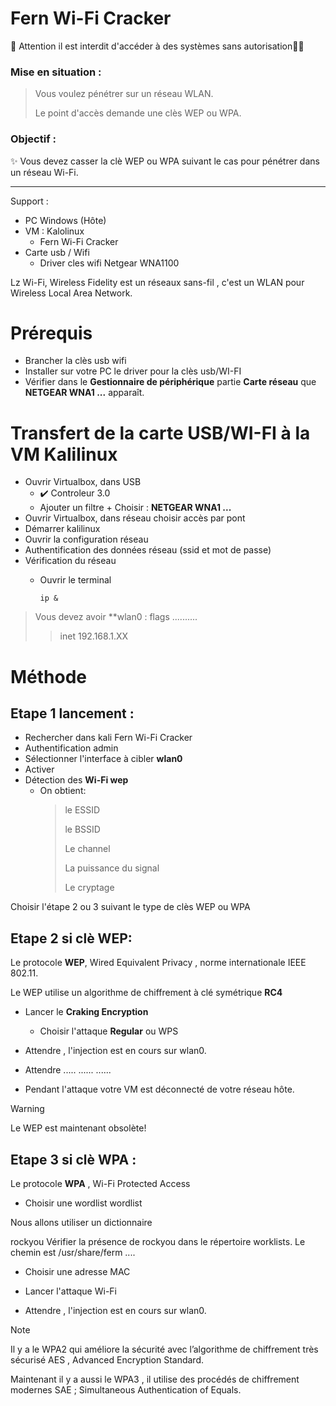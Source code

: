 #  Fern Wi-Fi Cracker

🚩 Attention il est interdit d'accéder à des systèmes sans autorisation🏴‍☠️

### Mise en situation :

> Vous voulez pénétrer sur un réseau WLAN.
> 
> Le point d'accès demande une clès WEP ou WPA.

### Objectif :

✨ Vous devez casser la clè WEP ou WPA suivant le cas pour pénétrer dans un réseau Wi-Fi. 

-----

Support :

* PC Windows (Hôte)
* VM : Kalolinux
  * Fern Wi-Fi Cracker
* Carte usb / Wifi
  * Driver cles wifi Netgear WNA1100

Lz Wi-Fi, Wireless Fidelity est un réseaux sans-fil , c'est un WLAN pour Wireless Local Area Network.

# Prérequis
* Brancher la clès usb wifi
* Installer sur votre PC le driver pour la clès usb/WI-FI
* Vérifier dans le **Gestionnaire de périphérique** partie **Carte réseau** que **NETGEAR WNA1 ...** apparaît.

# Transfert de la carte USB/WI-FI à la VM Kalilinux
* Ouvrir Virtualbox, dans USB
    * ✔️ Controleur 3.0
    * Ajouter un filtre +
        Choisir :  **NETGEAR WNA1 ...** 
* Ouvrir Virtualbox, dans réseau choisir accès par pont
* Démarrer kalilinux
* Ouvrir la configuration réseau
* Authentification des données réseau (ssid et mot de passe)
* Vérification du réseau
    * Ouvrir le terminal

          ip &
> Vous devez avoir **wlan0 : flags ..........
> 
> > inet 192.168.1.XX

  # Méthode

## Etape 1 lancement :
* Rechercher dans kali Fern Wi-Fi Cracker
* Authentification admin
* Sélectionner l'interface à cibler **wlan0**
* Activer
* Détection des **Wi-Fi wep**
    * On obtient:
        > le ESSID
        >
        > le BSSID
        >
        > Le channel
        >
        > La puissance du signal
        >
        > Le cryptage 

Choisir l'étape 2 ou 3 suivant le type de clès WEP ou WPA


## Etape 2 si clè WEP:

Le protocole **WEP**, Wired Equivalent Privacy , norme internationale IEEE 802.11.

Le WEP utilise un algorithme de chiffrement à clé symétrique **RC4**
        
            
* Lancer le **Craking Encryption**

    * Choisir l'attaque **Regular** ou WPS

* Attendre , l'injection est en cours sur wlan0.

* Attendre ..... ...... ......

* Pendant l'attaque votre VM est déconnecté de votre réseau hôte.

> [!WARNING]
> Le WEP est maintenant obsolète!


## Etape 3 si clè WPA :

Le protocole **WPA** , Wi-Fi Protected Access


* Choisir une wordlist
wordlist
 
Nous allons utiliser un dictionnaire

rockyou
Vérifier la présence de rockyou dans le répertoire worklists. Le chemin est /usr/share/ferm ....

* Choisir une adresse MAC

* Lancer l'attaque Wi-Fi
* Attendre , l'injection est en cours sur wlan0.

> [!Note]
> Il y a le WPA2 qui améliore la sécurité avec l’algorithme de chiffrement très sécurisé AES , Advanced Encryption Standard.
>
> Maintenant il y a aussi le WPA3 , il utilise des procédés de chiffrement modernes SAE ; Simultaneous Authentication of Equals.
